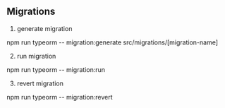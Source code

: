 ## Migrations

1. generate migration

npm run typeorm -- migration:generate src/migrations/[migration-name]


2. run migration

npm run typeorm -- migration:run

3. revert migration

npm run typeorm -- migration:revert
